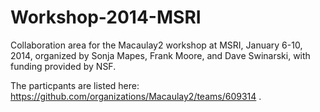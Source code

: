 Workshop-2014-MSRI
==================

Collaboration area for the Macaulay2 workshop at MSRI, January 6-10, 2014,
organized by Sonja Mapes, Frank Moore, and Dave Swinarski, with funding
provided by NSF.

The particpants are listed here: https://github.com/organizations/Macaulay2/teams/609314 .
